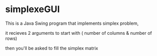 # simplexeGUI
This is a Java Swing program that implements simplex problem,

it recieves 2 arguments to start with ( number of columns & number of rows)

then you'll be asked to fill the simplex matrix

